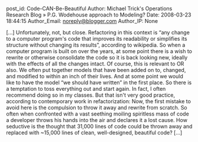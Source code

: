 post_id: Code-CAN-Be-Beautiful
Author: Michael Trick's Operations Research Blog » P.G. Wodehouse approach to Modeling?
Date: 2008-03-23 18:44:15
Author_Email: noreply@blogger.com
Author_IP: None

[...] Unfortunately, not, but close. Refactoring in this context is “any change to a computer program's code that improves its readability or simplifies its structure without changing its results”, according to wikipedia. So when a computer program is built on over the years, at some point there is a wish to rewrite or otherwise consolidate the code so it is back looking new, ideally with the effects of all the changes intact. Of course, this is relevant to OR also. We often put together models that have been added on to, changed, and modified to within an inch of their lives. And at some point we would like to have the model “we should have written” in the first place. So there is a temptation to toss everything out and start again. In fact, I often recommend doing so in my classes. But that isn't very good practice, according to contemporary work in refactorization: Now, the first mistake to avoid here is the compulsion to throw it away and rewrite from scratch. So often when confronted with a vast seething moiling spiritless mass of code a developer throws his hands into the air and declares it a lost cause. How seductive is the thought that 31,000 lines of code could be thrown away and replaced with ~15,000 lines of clean, well-designed, beautiful code? [...]

